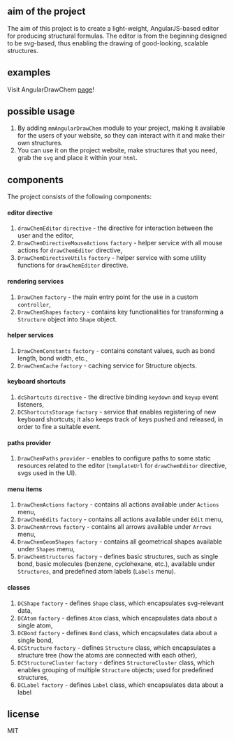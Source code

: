 aim of the project
------
The aim of this project is to create a light-weight, AngularJS-based editor for producing structural formulas.
The editor is from the beginning designed to be svg-based, thus enabling the drawing of good-looking, scalable structures.

examples
------
Visit AngularDrawChem [page](http://mmmalik.github.io/angular-draw-chem/)!

possible usage
------
1. By adding `mmAngularDrawChem` module to your project, making it available for the users of your website, so they can interact with it and make their own structures.
2. You can use it on the project website, make structures that you need, grab the `svg` and place it within your `html`.

components
------
The project consists of the following components:

#### editor directive
1. `drawChemEditor` `directive` - the directive for interaction between the user and the editor,
2. `DrawChemDirectiveMouseActions` `factory` - helper service with all mouse actions for `drawChemEditor` directive,
3. `DrawChemDirectiveUtils` `factory` - helper service with some utility functions for `drawChemEditor` directive.

#### rendering services
1. `DrawChem` `factory` - the main entry point for the use in a custom `controller`,
2. `DrawChemShapes` `factory` - contains key functionalities for transforming a `Structure` object into `Shape` object.

#### helper services
1. `DrawChemConstants` `factory` - contains constant values, such as bond length, bond width, etc.,
2. `DrawChemCache` `factory` - caching service for Structure objects.

#### keyboard shortcuts
1. `dcShortcuts` `directive` - the directive binding `keydown` and `keyup` event listeners,
2. `DCShortcutsStorage` `factory` - service that enables registering of new keyboard shortcuts; it also keeps track of keys pushed and released, in order to fire a suitable event.

#### paths provider
1. `DrawChemPaths` `provider` - enables to configure paths to some static resources related to the editor (`templateUrl` for `drawChemEditor` directive, svgs used in the UI).

#### menu items
1. `DrawChemActions` `factory` - contains all actions available under `Actions` menu,
2. `DrawChemEdits` `factory` - contains all actions available under `Edit` menu,
3. `DrawChemArrows` `factory` - contains all arrows available under `Arrows` menu,
4. `DrawChemGeomShapes` `factory` - contains all geometrical shapes available under `Shapes` menu,
5. `DrawChemStructures` `factory` - defines basic structures, such as single bond, basic molecules (benzene, cyclohexane, etc.), available under `Structures`, and predefined atom labels (`Labels` menu).

#### classes
1. `DCShape` `factory` - defines `Shape` class, which encapsulates svg-relevant data,
2. `DCAtom` `factory` - defines `Atom` class, which encapsulates data about a single atom,
3. `DCBond` `factory` - defines `Bond` class, which encapsulates data about a single bond,
4. `DCStructure` `factory` - defines `Structure` class, which encapsulates a structure tree (how the atoms are connected with each other),
5. `DCStructureCluster` `factory` - defines `StructureCluster` class, which enables grouping of multiple `Structure` objects; used for predefined structures,
6. `DCLabel` `factory` - defines `Label` class, which encapsulates data about a label

license
------
MIT

